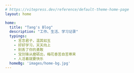 ```yaml
---
# https://vitepress.dev/reference/default-theme-home-page
layout: home

home:
  title: "Tang's Blog"
  description: "工作、生活、学习记录"
  typings: 
    - 言念君子，温其如玉
    - 好好学习，天天向上
    - 别丢了你的勇敢
    - 宝剑锋从磨砺出，梅花香苦自苦寒来
    - 人活着就要快乐
  homeBg: 'images/home-bg.jpg'
---
```


